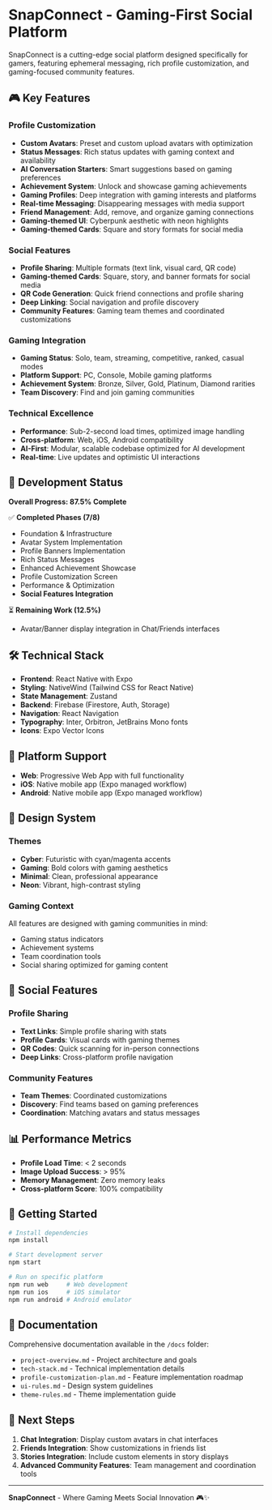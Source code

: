 # SnapConnect - Gaming-First Social Platform

SnapConnect is a cutting-edge social platform designed specifically for gamers, featuring ephemeral messaging, rich profile customization, and gaming-focused community features.

## 🎮 Key Features

### Profile Customization
- **Custom Avatars**: Preset and custom upload avatars with optimization
- **Status Messages**: Rich status updates with gaming context and availability
- **AI Conversation Starters**: Smart suggestions based on gaming preferences
- **Achievement System**: Unlock and showcase gaming achievements
- **Gaming Profiles**: Deep integration with gaming interests and platforms
- **Real-time Messaging**: Disappearing messages with media support
- **Friend Management**: Add, remove, and organize gaming connections
- **Gaming-themed UI**: Cyberpunk aesthetic with neon highlights
- **Gaming-themed Cards**: Square and story formats for social media

### Social Features
- **Profile Sharing**: Multiple formats (text link, visual card, QR code)
- **Gaming-themed Cards**: Square, story, and banner formats for social media
- **QR Code Generation**: Quick friend connections and profile sharing
- **Deep Linking**: Social navigation and profile discovery
- **Community Features**: Gaming team themes and coordinated customizations

### Gaming Integration
- **Gaming Status**: Solo, team, streaming, competitive, ranked, casual modes
- **Platform Support**: PC, Console, Mobile gaming platforms
- **Achievement System**: Bronze, Silver, Gold, Platinum, Diamond rarities
- **Team Discovery**: Find and join gaming communities

### Technical Excellence
- **Performance**: Sub-2-second load times, optimized image handling
- **Cross-platform**: Web, iOS, Android compatibility
- **AI-First**: Modular, scalable codebase optimized for AI development
- **Real-time**: Live updates and optimistic UI interactions

## 🚀 Development Status

**Overall Progress: 87.5% Complete**

✅ **Completed Phases (7/8)**
- Foundation & Infrastructure
- Avatar System Implementation  
- Profile Banners Implementation
- Rich Status Messages
- Enhanced Achievement Showcase
- Profile Customization Screen
- Performance & Optimization
- **Social Features Integration**

⏳ **Remaining Work (12.5%)**
- Avatar/Banner display integration in Chat/Friends interfaces

## 🛠 Technical Stack

- **Frontend**: React Native with Expo
- **Styling**: NativeWind (Tailwind CSS for React Native)
- **State Management**: Zustand
- **Backend**: Firebase (Firestore, Auth, Storage)
- **Navigation**: React Navigation
- **Typography**: Inter, Orbitron, JetBrains Mono fonts
- **Icons**: Expo Vector Icons

## 📱 Platform Support

- **Web**: Progressive Web App with full functionality
- **iOS**: Native mobile app (Expo managed workflow)
- **Android**: Native mobile app (Expo managed workflow)

## 🎨 Design System

### Themes
- **Cyber**: Futuristic with cyan/magenta accents
- **Gaming**: Bold colors with gaming aesthetics
- **Minimal**: Clean, professional appearance
- **Neon**: Vibrant, high-contrast styling

### Gaming Context
All features are designed with gaming communities in mind:
- Gaming status indicators
- Achievement systems
- Team coordination tools
- Social sharing optimized for gaming content

## 🔗 Social Features

### Profile Sharing
- **Text Links**: Simple profile sharing with stats
- **Profile Cards**: Visual cards with gaming themes
- **QR Codes**: Quick scanning for in-person connections
- **Deep Links**: Cross-platform profile navigation

### Community Features
- **Team Themes**: Coordinated customizations
- **Discovery**: Find teams based on gaming preferences
- **Coordination**: Matching avatars and status messages

## 📊 Performance Metrics

- **Profile Load Time**: < 2 seconds
- **Image Upload Success**: > 95%
- **Memory Management**: Zero memory leaks
- **Cross-platform Score**: 100% compatibility

## 🚀 Getting Started

```bash
# Install dependencies
npm install

# Start development server
npm start

# Run on specific platform
npm run web     # Web development
npm run ios     # iOS simulator
npm run android # Android emulator
```

## 📖 Documentation

Comprehensive documentation available in the `/docs` folder:
- `project-overview.md` - Project architecture and goals
- `tech-stack.md` - Technical implementation details
- `profile-customization-plan.md` - Feature implementation roadmap
- `ui-rules.md` - Design system guidelines
- `theme-rules.md` - Theme implementation guide

## 🎯 Next Steps

1. **Chat Integration**: Display custom avatars in chat interfaces
2. **Friends Integration**: Show customizations in friends list
3. **Stories Integration**: Include custom elements in story displays
4. **Advanced Community Features**: Team management and coordination tools

---

**SnapConnect** - Where Gaming Meets Social Innovation 🎮✨
